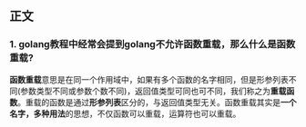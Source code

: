 ## 正文

### 1. golang教程中经常会提到golang不允许函数重载，那么什么是函数重载?
**函数重载**意思是在同一个作用域中，如果有多个函数的名字相同，但是形参列表不同(参数类型不同或参数个数不同)，返回值类型可同也可不同，我们称之为**重载函数**。重载的函数是通过**形参列表**区分的，与返回值类型无关。函数重载其实是**一个名字，多种用法**的思想，不仅函数可以重载，运算符也可以重载。